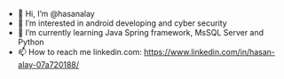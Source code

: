 - 👋 Hi, I’m @hasanalay
- 👀 I’m interested in android developing and cyber security
- 🌱 I’m currently learning Java Spring framework, MsSQL Server and Python
- 📫 How to reach me linkedin.com: https://www.linkedin.com/in/hasan-alay-07a720188/
<!---
hasanalay/hasanalay is a ✨ special ✨ repository because its `README.md` (this file) appears on your GitHub profile.
You can click the Preview link to take a look at your changes.
--->
